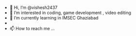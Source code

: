 - 👋 Hi, I’m @vishesh2437
- 👀 I’m interested in coding, game development , video editing
- 🌱 I’m currently learning in IMSEC Ghaziabad
-
- 📫 How to reach me ...

<!---
vishesh2437/vishesh2437 is a ✨ special ✨ repository because its `README.md` (this file) appears on your GitHub profile.
You can click the Preview link to take a look at your changes.
--->
